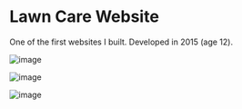 # Lawn Care Website

One of the first websites I built. Developed in 2015 (age 12).

![image](https://github.com/MattTheCuber/lawn-care-website/assets/32849887/11b8631e-de5e-41d2-88b2-905022c03911)

![image](https://github.com/MattTheCuber/lawn-care-website/assets/32849887/0acb8a1f-b679-4a5a-b800-c1fc2b071be4)

![image](https://github.com/MattTheCuber/lawn-care-website/assets/32849887/2b04eeb5-bd50-4266-9ed0-7ddc7a7318a3)
